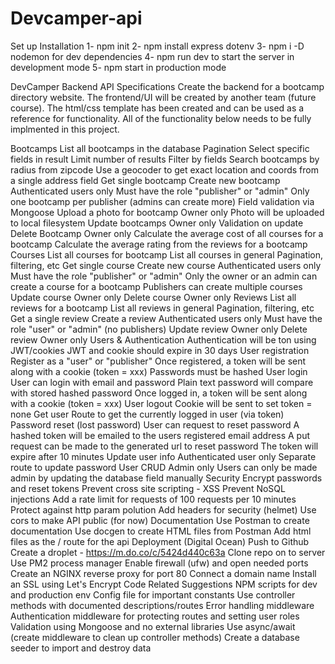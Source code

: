 # Devcamper-api
Set up Installation
1- npm init 
2- npm install express dotenv 
3- npm i -D nodemon for dev dependencies 
4- npm run dev to start the server in development mode 
5- npm start in production mode

DevCamper Backend API Specifications
Create the backend for a bootcamp directory website. The frontend/UI will be created by another team (future course). The html/css template has been created and can be used as a reference for functionality. All of the functionality below needs to be fully implmented in this project.

Bootcamps
List all bootcamps in the database
Pagination
Select specific fields in result
Limit number of results
Filter by fields
Search bootcamps by radius from zipcode
Use a geocoder to get exact location and coords from a single address field
Get single bootcamp
Create new bootcamp
Authenticated users only
Must have the role "publisher" or "admin"
Only one bootcamp per publisher (admins can create more)
Field validation via Mongoose
Upload a photo for bootcamp
Owner only
Photo will be uploaded to local filesystem
Update bootcamps
Owner only
Validation on update
Delete Bootcamp
Owner only
Calculate the average cost of all courses for a bootcamp
Calculate the average rating from the reviews for a bootcamp
Courses
List all courses for bootcamp
List all courses in general
Pagination, filtering, etc
Get single course
Create new course
Authenticated users only
Must have the role "publisher" or "admin"
Only the owner or an admin can create a course for a bootcamp
Publishers can create multiple courses
Update course
Owner only
Delete course
Owner only
Reviews
List all reviews for a bootcamp
List all reviews in general
Pagination, filtering, etc
Get a single review
Create a review
Authenticated users only
Must have the role "user" or "admin" (no publishers)
Update review
Owner only
Delete review
Owner only
Users & Authentication
Authentication will be ton using JWT/cookies
JWT and cookie should expire in 30 days
User registration
Register as a "user" or "publisher"
Once registered, a token will be sent along with a cookie (token = xxx)
Passwords must be hashed
User login
User can login with email and password
Plain text password will compare with stored hashed password
Once logged in, a token will be sent along with a cookie (token = xxx)
User logout
Cookie will be sent to set token = none
Get user
Route to get the currently logged in user (via token)
Password reset (lost password)
User can request to reset password
A hashed token will be emailed to the users registered email address
A put request can be made to the generated url to reset password
The token will expire after 10 minutes
Update user info
Authenticated user only
Separate route to update password
User CRUD
Admin only
Users can only be made admin by updating the database field manually
Security
Encrypt passwords and reset tokens
Prevent cross site scripting - XSS
Prevent NoSQL injections
Add a rate limit for requests of 100 requests per 10 minutes
Protect against http param polution
Add headers for security (helmet)
Use cors to make API public (for now)
Documentation
Use Postman to create documentation
Use docgen to create HTML files from Postman
Add html files as the / route for the api
Deployment (Digital Ocean)
Push to Github
Create a droplet - https://m.do.co/c/5424d440c63a
Clone repo on to server
Use PM2 process manager
Enable firewall (ufw) and open needed ports
Create an NGINX reverse proxy for port 80
Connect a domain name
Install an SSL using Let's Encrypt
Code Related Suggestions
NPM scripts for dev and production env
Config file for important constants
Use controller methods with documented descriptions/routes
Error handling middleware
Authentication middleware for protecting routes and setting user roles
Validation using Mongoose and no external libraries
Use async/await (create middleware to clean up controller methods)
Create a database seeder to import and destroy data
